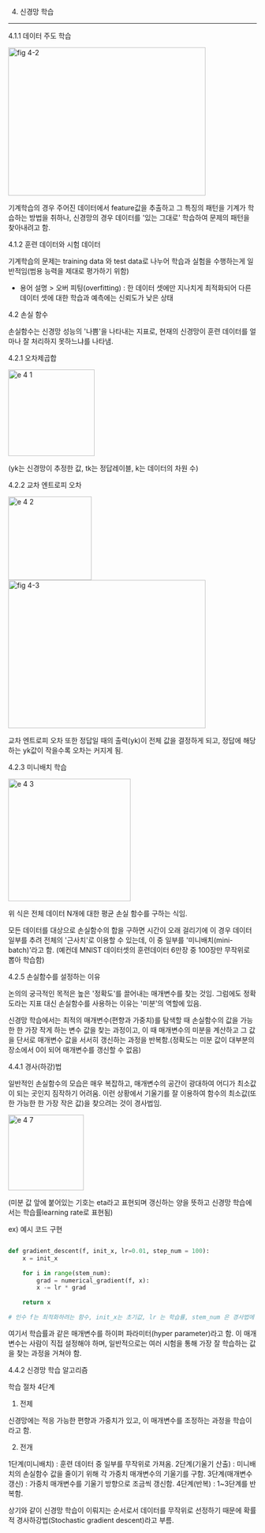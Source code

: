 4. 신경망 학습
--------------

4.1.1 데이터 주도 학습

<img width="400" height = '300' alt="fig 4-2" src="https://user-images.githubusercontent.com/125746059/229109804-2d041d40-0acb-49ec-bedb-d6db604c55cf.png">

기계학습의 경우 주어진 데이터에서 feature값을 추출하고 그 특징의 패턴을 기계가 학습하는 방법을 취하나, 신경망의 경우 데이터를 '있는 그대로' 학습하여 문제의 패턴을 찾아내려고 함. 

4.1.2 훈련 데이터와 시험 데이터

기계학습의 문제는 training data 와 test data로 나누어 학습과 실험을 수행하는게 일반적임(범용 능력을 제대로 평가하기 위함)

* 용어 설명 > 오버 피팅(overfitting) : 한 데이터 셋에만 지나치게 최적화되어 다른 데이터 셋에 대한 학습과 예측에는 신뢰도가 낮은 상태

4.2 손실 함수

손실함수는 신경망 성능의 '나쁨'을 나타내는 지표로, 현재의 신경망이 훈련 데이터를 얼마나 잘 처리하지 못하느냐를 나타냄. 

4.2.1 오차제곱합

<img width="175" alt="e 4 1" src="https://user-images.githubusercontent.com/125746059/229112975-2e455697-7c38-4306-83cd-b3515d6ccaa2.png">

(yk는 신경망이 추정한 값, tk는 정답레이블, k는 데이터의 차원 수)

4.2.2 교차 엔트로피 오차

<img width="169" alt="e 4 2" src="https://user-images.githubusercontent.com/125746059/229115249-3c305647-15ab-477e-bfca-0fa1489a8ddc.png">

<img width="400" height='300' alt="fig 4-3" src="https://user-images.githubusercontent.com/125746059/229115824-ef7b69a6-d6d1-4fd3-99fa-089bf028e32c.png">
                         
교차 엔트로피 오차 또한 정답일 때의 출력(yk)이 전체 값을 결정하게 되고, 정답에 해당하는 yk값이 작을수록 오차는 커지게 됨. 

4.2.3 미니배치 학습

<img width="248" alt="e 4 3" src="https://user-images.githubusercontent.com/125746059/229117648-696bbd6f-2d58-4861-8521-6c05f26fc4be.png">

위 식은 전체 데이터 N개에 대한 평균 손실 함수를 구하는 식임. 

모든 데이터를 대상으로 손실함수의 합을 구하면 시간이 오래 걸리기에 이 경우 데이터 일부를 추려 전체의 '근사치'로 이용할 수 있는데, 이 중 일부를 '미니배치(mini-batch)'라고 함.
(예컨데 MNIST 데이터셋의 훈련데이터 6만장 중 100장만 무작위로 뽑아 학습함)

4.2.5 손실함수를 설정하는 이유

논의의 궁극적인 목적은 높은 '정확도'를 끌어내는 매개변수를 찾는 것임. 그럼에도 정확도라는 지표 대신 손실함수를 사용하는 이유는 '미분'의 역할에 있음. 

신경망 학습에서는 최적의 매개변수(편향과 가중치)를 탐색할 때 손실함수의 값을 가능한 한 가장 작게 하는 변수 값을 찾는 과정이고, 이 때 매개변수의 미분을 계산하고 그 값을 단서로 매개변수 값을 서서히 갱신하는 과정을 반복함.(정확도는 미분 값이 대부분의 장소에서 0이 되어 매개변수를 갱신할 수 없음)

4.4.1 경사(하강)법

일반적인 손실함수의 모습은 매우 복잡하고, 매개변수의 공간이 광대하여 어디가 최소값이 되는 곳인지 짐작하기 어려움. 이런 상황에서 기울기를 잘 이용하여 함수의 최소값(또한 가능한 한 가장 작은 값)을 찾으려는 것이 경사법임. 

<img width="153" alt="e 4 7" src="https://user-images.githubusercontent.com/125746059/229258852-f17d07bc-0539-49a4-8865-c0f94c11ead4.png">

(미분 값 앞에 붙어있는 기호는 eta라고 표현되며 갱신하는 양을 뜻하고 신경망 학습에서는 학습률learning rate로 표현됨)

ex) 예시 코드 구현
```python

def gradient_descent(f, init_x, lr=0.01, step_num = 100):
    x = init_x
    
    for i in range(stem_num):
        grad = numerical_gradient(f, x):
        x -= lr * grad
        
    return x
    
# 인수 f는 최적화하려는 함수, init_x는 초기값, lr 는 학습률, stem_num 은 경사법에 따른 반복 횟수를 의미함. 

```

여기서 학습률과 같은 매개변수를 하이퍼 파라미터(hyper parameter)라고 함. 이 매개변수는 사람이 직접 설정해야 하며, 일반적으로는 여러 시험을 통해 가장 잘 학습하는 값을 찾는 과정을 거쳐야 함. 

4.4.2 신경망 학습 알고리즘

학습 절차 4단계

1) 전제 

신경망에는 적응 가능한 편향과 가중치가 있고, 이 매개변수를 조정하는 과정을 학습이라고 함. 

2) 전개 

1단계(미니배치) : 훈련 데이터 중 일부를 무작위로 가져옴. 
2단계(기울기 산출) : 미니배치의 손실함수 값을 줄이기 위해 각 가중치 매개변수의 기울기를 구함. 
3단계(매개변수 갱신) : 가중치 매개변수를 기울기 방향으로 조금씩 갱신함. 
4단계(반복) : 1~3단계를 반복함. 

상기와 같이 신경망 학습이 이뤄지는 순서로서 데이터를 무작위로 선정하기 때문에 확률적 경사하강법(Stochastic gradient descent)라고 부름. 









                      
                         






